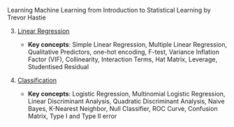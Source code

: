 Learning Machine Learning from Introduction to Statistical Learning by Trevor Hastie

3. [Linear Regression](https://github.com/xavierchen0/LearnML/blob/main/3.%LinearRegression)
	- **Key concepts**: Simple Linear Regression, Multiple Linear Regression, Qualitative Predictors, one-hot encoding, F-test, Variance Inflation Factor (VIF), Collinearity, Interaction Terms, Hat Matrix, Leverage, Studentised Residual

4. [Classification](https://github.com/xavierchen0/LearnML/blob/main/4.%Classification)
	- **Key concepts**: Logistic Regression, Multinomial Logistic Regression, Linear Discriminant Analysis, Quadratic Discriminant Analysis, Naive Bayes, K-Nearest Neighbor, Null Classifier, ROC Curve, Confusion Matrix, Type I and Type II error